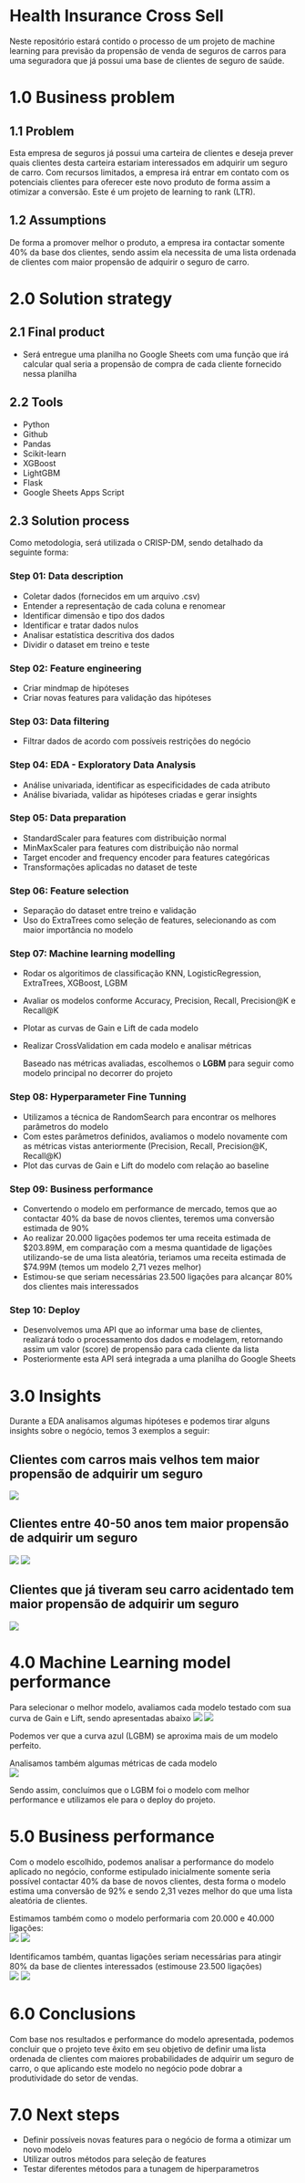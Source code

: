 # Health Insurance Cross Sell
Neste repositório estará contido o processo de um projeto de machine learning para previsão da propensão de venda de seguros de carros para uma 
seguradora que já possui uma base de clientes de seguro de saúde.


# 1.0 Business problem
## 1.1 Problem
Esta empresa de seguros já possui uma carteira de clientes e deseja prever quais clientes desta carteira estariam interessados em adquirir um seguro de carro. Com recursos limitados, a empresa irá entrar em contato com os potenciais clientes para oferecer este novo produto de forma assim a otimizar a conversão. Este é um projeto de learning to rank (LTR).

## 1.2 Assumptions
De forma a promover melhor o produto, a empresa ira contactar somente 40% da base dos clientes, sendo assim ela necessita de uma lista ordenada de clientes com maior propensão de adquirir o seguro de carro.

# 2.0 Solution strategy
## 2.1 Final product
* Será entregue uma planilha no Google Sheets com uma função que irá calcular qual seria a propensão de compra de cada cliente fornecido nessa planilha
## 2.2 Tools
* Python
* Github
* Pandas 
* Scikit-learn
* XGBoost
* LightGBM
* Flask
* Google Sheets Apps Script

## 2.3 Solution process
Como metodologia, será utilizada o CRISP-DM, sendo detalhado da seguinte forma:

### Step 01: Data description
* Coletar dados (fornecidos em um arquivo .csv)
* Entender a representação de cada coluna e renomear
* Identificar dimensão e tipo dos dados
* Identificar e tratar dados nulos
* Analisar estatística descritiva dos dados
* Dividir o dataset em treino e teste

### Step 02: Feature engineering
* Criar mindmap de hipóteses
* Criar novas features para validação das hipóteses

### Step 03: Data filtering
* Filtrar dados de acordo com possíveis restrições do negócio

### Step 04: EDA - Exploratory Data Analysis
* Análise univariada, identificar as especificidades de cada atributo
* Análise bivariada, validar as hipóteses criadas e gerar insights

### Step 05: Data preparation
* StandardScaler para features com distribuição normal
* MinMaxScaler para features com distribuição não normal
* Target encoder and frequency encoder para features categóricas
* Transformações aplicadas no dataset de teste
### Step 06: Feature selection
* Separação do dataset entre treino e validação
* Uso do ExtraTrees como seleção de features, selecionando as com maior importância no modelo

### Step 07: Machine learning modelling
* Rodar os algoritimos de classificação KNN, LogisticRegression, ExtraTrees, XGBoost, LGBM
* Avaliar os modelos conforme Accuracy, Precision, Recall, Precision@K e Recall@K
* Plotar as curvas de Gain e Lift de cada modelo
* Realizar CrossValidation em cada modelo e analisar métricas


    Baseado nas métricas avaliadas, escolhemos o **LGBM** para seguir como modelo principal no decorrer do projeto

### Step 08: Hyperparameter Fine Tunning
* Utilizamos a técnica de RandomSearch para encontrar os melhores parâmetros do modelo
* Com estes parâmetros definidos, avaliamos o modelo novamente com as métricas vistas anteriormente (Precision, Recall, Precision@K, Recall@K)
* Plot das curvas de Gain e Lift do modelo com relação ao baseline

### Step 09: Business performance
* Convertendo o modelo em performance de mercado, temos que ao contactar 40% da base de novos clientes, teremos uma conversão estimada de 90%
* Ao realizar 20.000 ligações podemos ter uma receita estimada de $203.89M, em comparação com a mesma quantidade de ligações utilizando-se de uma lista aleatória, teriamos uma receita estimada de $74.99M (temos um modelo 2,71 vezes melhor)
* Estimou-se que seriam necessárias 23.500 ligações para alcançar 80% dos clientes mais interessados

### Step 10: Deploy
* Desenvolvemos uma API que ao informar uma base de clientes, realizará todo o processamento dos dados e modelagem, retornando assim um valor (score) de propensão para cada cliente da lista
* Posteriormente esta API será integrada a uma planilha do Google Sheets

# 3.0 Insights
Durante a EDA analisamos algumas hipóteses e podemos tirar alguns insights sobre o negócio, temos 3 exemplos a seguir:

## Clientes com carros mais velhos tem maior propensão de adquirir um seguro
<img src='images/vehicle-age-eda.png'>

## Clientes entre 40-50 anos tem maior propensão de adquirir um seguro
<img src='images/age-cliente-eda-1.png'>
<img src='images/age-cliente-eda-2.png'>

## Clientes que já tiveram seu carro acidentado tem maior propensão de adquirir um seguro
<img src='images/damage-eda.png'>

# 4.0 Machine Learning model performance
Para selecionar o melhor modelo, avaliamos cada modelo testado com sua curva de Gain e Lift, sendo apresentadas abaixo
<img src='images/gain-curve.png'>
<img src='images/lift-curve.png'>

Podemos ver que a curva azul (LGBM) se aproxima mais de um modelo perfeito.

Analisamos também algumas métricas de cada modelo  
<img src='images/model-metrics.png'>

Sendo assim, concluímos que o LGBM foi o modelo com melhor performance e utilizamos ele para o deploy do projeto.
# 5.0 Business performance
Com o modelo escolhido, podemos analisar a performance do modelo aplicado no negócio, conforme estipulado inicialmente somente seria possível contactar 40% da base de novos clientes, desta forma o modelo estima uma conversão de 92% e sendo 2,31 vezes melhor do que uma lista aleatória de clientes.


Estimamos também como o modelo performaria com 20.000 e 40.000 ligações:  
<img src='images/20k-calls.png'>
<img src='images/40k-calls.png'>

Identificamos também, quantas ligações seriam necessárias para atingir 80% da base de clientes interessados (estimouse 23.500 ligações)  
<img src='images/gain-curve-model.png'>
<img src='images/lift-curve-model.png'>

# 6.0 Conclusions
Com base nos resultados e performance do modelo apresentada, podemos concluir que o projeto teve êxito em seu objetivo de definir uma lista ordenada de clientes com maiores probabilidades de adquirir um seguro de carro, o que aplicando este modelo no negócio pode dobrar a produtividade do setor de vendas.


# 7.0 Next steps
* Definir possíveis novas features para o negócio de forma a otimizar um novo modelo
* Utilizar outros métodos para seleção de features 
* Testar diferentes métodos para a tunagem de hiperparametros
